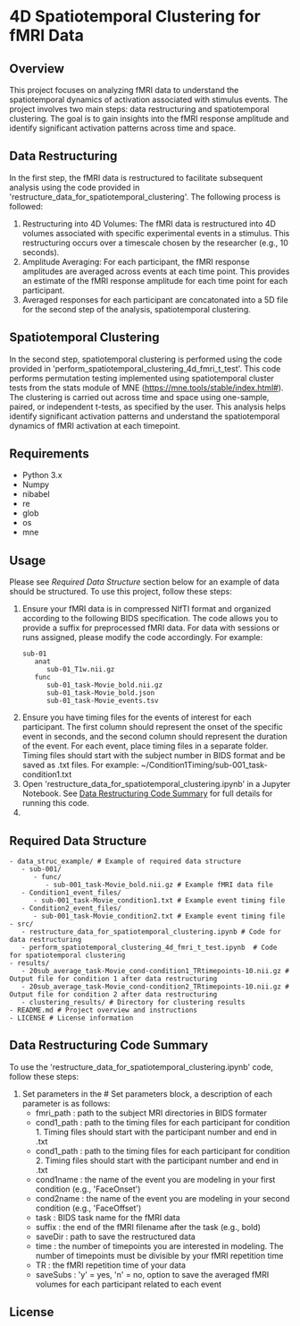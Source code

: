 # 4D Spatiotemporal Clustering for fMRI Data

## Overview

This project focuses on analyzing fMRI data to understand the spatiotemporal dynamics of activation associated with stimulus events. The project involves two main steps: data restructuring and spatiotemporal clustering. The goal is to gain insights into the fMRI response amplitude and identify significant activation patterns across time and space.

## Data Restructuring

In the first step, the fMRI data is restructured to facilitate subsequent analysis using the code provided in 'restructure_data_for_spatiotemporal_clustering'. The following process is followed:

1. Restructuring into 4D Volumes: The fMRI data is restructured into 4D volumes associated with specific experimental events in a stimulus. This restructuring occurs over a timescale chosen by the researcher (e.g., 10 seconds).
2. Amplitude Averaging: For each participant, the fMRI response amplitudes are averaged across events at each time point. This provides an estimate of the fMRI response amplitude for each time point for each participant.
3. Averaged responses for each participant are concatonated into a 5D file for the second step of the analysis, spatiotemporal clustering.

## Spatiotemporal Clustering

In the second step, spatiotemporal clustering is performed using the code provided in 'perform_spatiotemporal_clustering_4d_fmri_t_test'. This code performs permutation testing implemented using spatiotemporal cluster tests from the stats module of MNE (https://mne.tools/stable/index.html#). The clustering is carried out across time and space using one-sample, paired, or independent t-tests, as specified by the user. This analysis helps identify significant activation patterns and understand the spatiotemporal dynamics of fMRI activation at each timepoint.

## Requirements

- Python 3.x
- Numpy
- nibabel
- re
- glob
- os
- mne

## Usage

Please see *Required Data Structure* section below for an example of data should be structured. To use this project, follow these steps:
1. Ensure your fMRI data is in compressed NIfTI format and organized according to the following BIDS specification. The code allows you to provide a suffix for preprocessed fMRI data. For data with sessions or runs assigned, please modify the code accordingly. For example:
      ```
      sub-01
         anat
            sub-01_T1w.nii.gz
         func
            sub-01_task-Movie_bold.nii.gz
            sub-01_task-Movie_bold.json
            sub-01_task-Movie_events.tsv
     ```
2. Ensure you have timing files for the events of interest for each participant. The first column should represent the onset of the specific event in seconds, and the second column should represent the duration of the event. For each event, place timing files in a separate folder. Timing files should start with the subject number in BIDS format and be saved as .txt files. For example: ~/Condition1Timing/sub-001_task-condition1.txt
3. Open 'restructure_data_for_spatiotemporal_clustering.ipynb' in a Jupyter Notebook. See [Data Restructuring Code Summary](#data-restructuring-code-summary) for full details for running this code.
4. 

## Required Data Structure

```
- data_struc_example/ # Example of required data structure
   - sub-001/
      - func/
         - sub-001_task-Movie_bold.nii.gz # Example fMRI data file
   - Condition1_event_files/
      - sub-001_task-Movie_condition1.txt # Example event timing file
   - Condition2_event_files/
      - sub-001_task-Movie_condition2.txt # Example event timing file
- src/
   - restructure_data_for_spatiotemporal_clustering.ipynb # Code for data restructuring
   - perform_spatiotemporal_clustering_4d_fmri_t_test.ipynb  # Code for spatiotemporal clustering
- results/
   - 20sub_average_task-Movie_cond-condition1_TRtimepoints-10.nii.gz # Output file for condition 1 after data restructuring
   - 20sub_average_task-Movie_cond-condition2_TRtimepoints-10.nii.gz # Output file for condition 2 after data restructuring
   - clustering_results/ # Directory for clustering results
- README.md # Project overview and instructions
- LICENSE # License information
```

## Data Restructuring Code Summary

To use the 'restructure_data_for_spatiotemporal_clustering.ipynb' code, follow these steps:
1. Set parameters in the # Set parameters block, a description of each parameter is as follows:
   - fmri_path : path to the subject MRI directories in BIDS formater
   - cond1_path : path to the timing files for each participant for condition 1. Timing files should start with the participant number and end in .txt
   - cond1_path : path to the timing files for each participant for condition 2. Timing files should start with the participant number and end in .txt
   - cond1name : the name of the event you are modeling in your first condition (e.g., 'FaceOnset')
   - cond2name : the name of the event you are modeling in your second condition (e.g., 'FaceOffset')
   - task : BIDS task name for the fMRI data
   - suffix : the end of the fMRI filename after the task (e.g., bold)
   - saveDir : path to save the restructured data
   - time : the number of timepoints you are interested in modeling. The number of timepoints must be divisible by your fMRI repetition time
   - TR : the fMRI repetition time of your data
   - saveSubs : 'y' = yes, 'n' = no, option to save the averaged fMRI volumes for each participant related to each event


## License
